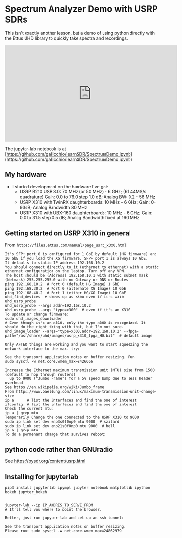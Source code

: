 # Spectrum Analyzer Demo with USRP SDRs

This isn't exactly another lesson, but a demo of using python directly with the Ettus UHD library to quickly take spectra and recordings.

<iframe width="560" height="315" src="https://www.youtube.com/embed/olqedEtaVZI" title="YouTube video player" frameborder="0" allow="accelerometer; autoplay; clipboard-write; encrypted-media; gyroscope; picture-in-picture" allowfullscreen></iframe>

The jupyter-lab notebook is at [https://github.com/gallicchio/learnSDR/SpectrumDemo.ipynb](https://github.com/gallicchio/learnSDR/SpectrumDemo.ipynb)

## My hardware

* I started development on the hardware I've got:
    - USRP B210 USB 3.0: 70 MHz (or 50 MHz) - 6 GHz; (61.44MS/s quadrature) Gain: 0.0 to 76.0 step 1.0 dB; Analog BW: 0.2 - 56 MHz
    - USRP X310 with TwinRX daughterboards: 10 MHz - 6 GHz; Gain: 0-93dB; Analog Bandwidth 80 MHz
    - USRP X310 with UBX-160 daughterboards: 10 MHz - 6 GHz; Gain: 0.0 to 31.5 step 0.5 dB; Analog Bandwidth fixed at 160 MHz


## Getting started on USRP X310 in general

From `https://files.ettus.com/manual/page_usrp_x3x0.html`

```
It's SFP+ port 0 is configured for 1 GbE by default (HG firmware) and 10 GbE if you load the XG firmware. SFP+ port 1 is always 10 GbE.
It defaults to static IP address 192.168.10.2 
You should connect directly to it (ethernet to ethernet) with a static ethernet configuration on the laptop. Turn off any VPN.
The host should be (Address) 192.168.10.1 with static subnet mask (Netmask) 255.255.255.0 with no Gateway or DNS or Routes
ping 192.168.10.2  # Port 0 (default HG Image) 1 GbE
ping 192.168.30.2  # Port 0 (alternate XG Image) 10 GbE
ping 192.168.40.2  # Port 1 (either HG/XG Image) 10 GbE
uhd_find_devices  # shows up as X300 even if it's X310
uhd_usrp_probe
uhd_usrp_probe --args addr=192.168.10.2
uhd_usrp_probe --args "type=x300"  # even if it's an X310
To update or change firmware:
sudo uhd_images_downloader
# Even though it's an x310, only the type x300 is recognized. It should do the right thing with that, but I'm not sure.
uhd_image_loader --args="type=x300,addr=192.168.10.2" --fpga-path="/usr/share/uhd/images/usrp_x310_fpga_HG.bit"  # default image

Only AFTER things are working and you want to start squeezing the network interface to the max, try:

See the transport application notes on buffer resizing. Run
sudo sysctl -w net.core.wmem_max=2426666

Increase the Ethernet maximum transmission unit (MTU) size from 1500 (default to hop through routers)
  up to 9000 ("Jumbo Frame") for a 5% speed bump due to less header overhead
See https://en.wikipedia.org/wiki/Jumbo_frame
From https://www.baeldung.com/linux/maximum-transmission-unit-change-size
ip a      # list the interfaces and find the one of interest
ifconfig  # list the interfaces and find the one of interest
Check the current mtu:
ip a | grep mtu
Temporarily Change the one connected to the USRP X310 to 9000
sudo ip link set dev enp3s0f0np0 mtu 9000  # szilard
sudo ip link set dev enp21s0f0np0 mtu 9000  # bell
ip a | grep mtu
To do a permenant change that survives reboot:

```

## python code rather than GNUradio

See <https://pysdr.org/content/usrp.html>

## Installing for jupyterlab

```
pip3 install jupyterlab ipympl jupyter notebook matplotlib ipython bokeh jupyter_bokeh


jupyter-lab --ip IP_ADDRES_TO_SERVE_FROM
# It'll tell you where to point the browser.

Better, just run jupyter-lab and set up an ssh tunnel:

See the transport application notes on buffer resizing.
Please run: sudo sysctl -w net.core.wmem_max=24862979
```

